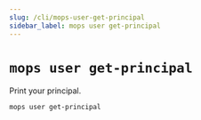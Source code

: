 ```yaml
---
slug: /cli/mops-user-get-principal
sidebar_label: mops user get-principal
---
```


# `mops user get-principal`

Print your principal.

```
mops user get-principal
```